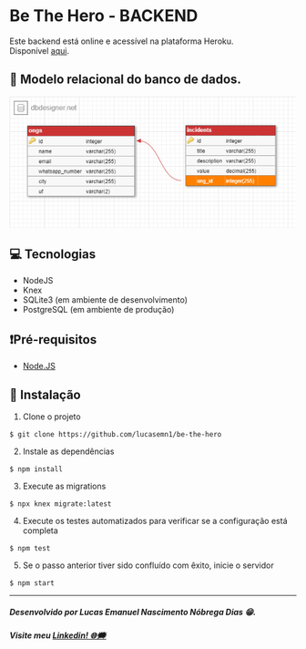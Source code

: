 # Be The Hero - BACKEND

Este backend está online e acessível na plataforma Heroku.<br/>
Disponível [aqui](http://betheheroback2.herokuapp.com/ongs).

## 💾 Modelo relacional do banco de dados.

![Modelo relacional do banco de dados](https://raw.githubusercontent.com/lucasemn1/be-the-hero/master/backend/docs/database_model.png)

## 💻 Tecnologias 
* NodeJS
* Knex
* SQLite3 (em ambiente de desenvolvimento)
* PostgreSQL (em ambiente de produção)

## ❗Pré-requisitos
* [Node.JS](https://nodejs.org/en/)

## 📝 Instalação

1. Clone o projeto
```
$ git clone https://github.com/lucasemn1/be-the-hero
```

2. Instale as dependências
```
$ npm install
```

3. Execute as migrations
```
$ npx knex migrate:latest
```

4. Execute os testes automatizados para verificar se a configuração está completa
```
$ npm test
```

5. Se o passo anterior tiver sido confluído com êxito, inicie o servidor
```
$ npm start
```

<hr/>

##### Desenvolvido por Lucas Emanuel Nascimento Nóbrega Dias 😁.
##### Visite meu [Linkedin! 🌐🗯](https://www.linkedin.com/in/lucas-emn/) 
